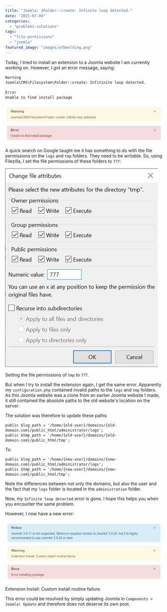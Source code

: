 ```yaml
---
title: "Joomla: JFolder::create: Infinite loop detected."
date: "2021-07-04"
categories: 
  - "problems-solutions"
tags: 
  - "file-permissions"
  - "joomla"
featured_image: "images/afbeelding.png"
---
```


Today, I tried to install an extension to a Joomla website I am currently working on. However, I got an error message, saying:

```
Warning
Joomla\CMS\Filesystem\Folder::create: Infitinite loop detected.

Error
Unable to find install package
```

![](images/afbeelding.png)

A quick search on Google taught me it has something to do with the file permissions on the `logs` and `tmp` folders. They need to be writable. So, using Filezilla, I set the file permissions of these folders to `777`:

![](images/afbeelding-1.png)

Setting the file permissions of `tmp` to `777`.

But when I try to install the extension again, I get the same error. Apparently my `configuration.php` contained invalid paths to the `logs` and `tmp` folders. As this Joomla website was a clone from an earlier Joomla website I made, it still contained the absolute paths to the old website's location on the server.

The solution was therefore to update these paths:

```
public $log_path = '/home/{old-user}/domains/{old-domain.com}/public_html/administrator/logs';
public $tmp_path = '/home/{old-user}/domains/{old-domain.com}/public_html/tmp';
```

To:

```
public $log_path = '/home/{new-user}/domains/{new-domain.com}/public_html/administrator/logs';
public $tmp_path = '/home/{new-user}/domains/{new-domain.com}/public_html/tmp';
```

Note the differences between not only the domains, but also the user and the fact that my `logs` folder is located in the `administration` folder.

Now, my `Infinite loop detected` error is gone. I hope this helps you when you encounter the same problem.

However, I now have a new error:

![](images/afbeelding-2.png)

Extension Install: Custom install routine failure.

This error could be resolved by simply updating Joomla in `Components > Joomla! Update` and therefore does not deserve its own post.
